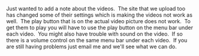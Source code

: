 <p>Just wanted to add a note about the videos.&nbsp; The site that we upload too has changed some of their settings which is making the videos not work as well.&nbsp; The play button that is on the actual video picture does not work.&nbsp; To get them to play you will have to use the play button on the menu bar under each video.&nbsp; You might also have trouble with sound on the video.&nbsp; If so there is a volume control on the same menu bar under each video.&nbsp; If you are still having problems just email me and we'll see what we can do.&nbsp; </p>